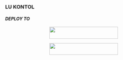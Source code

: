 
### LU KONTOL
#### ***DEPLOY TO***
<p align="center"><a href="https://heroku.com/deploy?template=https://github.com/ReyyNada/ReyyXYukki"> <img src="https://img.shields.io/badge/Web%20Heroku-blueviolet?style=for-the-badge&logo=heroku" width="220" height="38.45"/></a></p>
<p align="center"><a href="https://telegram.dog/XTZ_HerokuBot?start=UmV5eU5hZGEvUmV5eS1YRnN1Yi1Cb3QxIG1haW4"> <img src="https://img.shields.io/badge/Bot%20Heroku-red?style=for-the-badge&logo=heroku" width="220" height="38.45"/></a></p>
